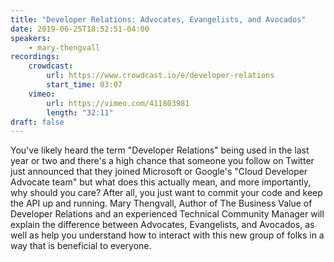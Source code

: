 ```yaml
---
title: "Developer Relations: Advocates, Evangelists, and Avocados"
date: 2019-06-25T18:52:51-04:00
speakers:
    - mary-thengvall
recordings:
    crowdcast:
        url: https://www.crowdcast.io/e/developer-relations
        start_time: 03:07
    vimeo:
        url: https://vimeo.com/411803981
        length: "32:11"
draft: false
---
```


You've likely heard the term "Developer Relations" being used in the last year or two and there's a high chance that someone you follow on Twitter just announced that they joined Microsoft or Google's "Cloud Developer Advocate team" but what does this actually mean, and more importantly, why should you care? After all, you just want to commit your code and keep the API up and running. Mary Thengvall, Author of The Business Value of Developer Relations and an experienced Technical Community Manager will explain the difference between Advocates, Evangelists, and Avocados, as well as help you understand how to interact with this new group of folks in a way that is beneficial to everyone.